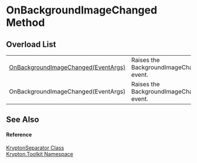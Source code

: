 # OnBackgroundImageChanged Method


## Overload List
<table>
<tr>
<td><a href="8f4c6a0f-889f-6457-ab1f-4be09aa793b8.md">OnBackgroundImageChanged(EventArgs)</a></td>
<td>Raises the BackgroundImageChanged event.</td></tr>
<tr>
<td>OnBackgroundImageChanged(EventArgs)</td>
<td>Raises the BackgroundImageChanged event.</td></tr>
</table>

## See Also


#### Reference
<a href="993e33a0-5b08-b97e-54c6-9331cc90a932.md">KryptonSeparator Class</a>  
<a href="79d2eac2-21f4-54ff-7552-b20c33c30600.md">Krypton.Toolkit Namespace</a>  
